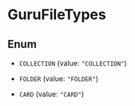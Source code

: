 

# GuruFileTypes

## Enum


* `COLLECTION` (value: `"COLLECTION"`)

* `FOLDER` (value: `"FOLDER"`)

* `CARD` (value: `"CARD"`)



